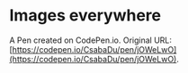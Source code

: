 # Images everywhere

A Pen created on CodePen.io. Original URL: [https://codepen.io/CsabaDu/pen/jOWeLwO](https://codepen.io/CsabaDu/pen/jOWeLwO).



